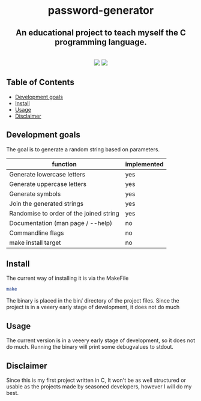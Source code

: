 <h1 align="center">
  password-generator
</h1>
<h2 align="center">
  An educational project to teach myself the C programming language.
</h2>
<p align=center>
  <br>
  <img src="https://img.shields.io/badge/os-linux-brightgreen">
  <img src="https://img.shields.io/badge/os-mac-brightgreen">
</p>


## Table of Contents

- [Development goals](#Development-goals)
- [Install](#Install)
- [Usage](#Usage)
- [Disclaimer](#Disclaimer)


## Development goals

The goal is to generate a random string based on parameters.

|               function                  | implemented |
| --------------------------------------- | ----------- |
| Generate lowercase letters              |     yes     |
| Generate uppercase letters              |     yes     |
| Generate symbols                        |     yes     |
| Join the generated strings              |     yes     |
| Randomise to order of the joined string |     yes     |
| Documentation (man page / --help)       |      no     |
| Commandline flags                       |      no     |
| make install target                     |      no     |


## Install
 
The current way of installing it is via the MakeFile

```sh
make
```
The binary is placed in the bin/ directory of the project files.
Since the project is in a veeery early stage of development, it does not do much 


## Usage
 
The current version is in a veeery early stage of development, so it does not do much.
Running the binary will print some debugvalues to stdout.


## Disclaimer

Since this is my first project written in C,
It won't be as well structured or usable as the projects made by seasoned developers,
however I will do my best.
